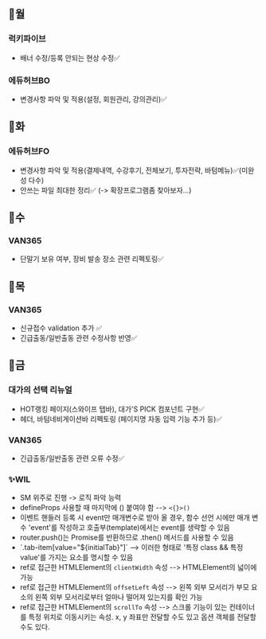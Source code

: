 ## 📌월

### 럭키파이브

- 배너 수정/등록 안되는 현상 수정✅

### 에듀허브BO

- 변경사항 파악 및 적용(설정, 회원관리, 강의관리)✅

## 📌화

### 에듀허브FO

- 변경사항 파악 및 적용(결제내역, 수강후기, 전체보기, 투자전략, 바텀메뉴)✅(미완성 다수)
- 안쓰는 파일 최대한 정리✅ (-> 확장프로그램좀 찾아보자...)

## 📌수

### VAN365

- 단말기 보유 여부, 장비 발송 장소 관련 리펙토링✅

## 📌목

### VAN365

- 신규접수 validation 추가 ✅
- 긴급출동/일반출동 관련 수정사항 반영✅

## 📌금

### 대가의 선택 리뉴얼

- HOT랭킹 페이지(스와이프 탭바), 대가'S PICK 컴포넌트 구현✅
- 헤더, 바텀네비게이션바 리펙토링 (페이지명 자동 입력 기능 추가 등)✅

### VAN365

- 긴급출동/일반출동 관련 오류 수정✅

### ✨WIL

- SM 위주로 진행 -> 로직 파악 능력
- defineProps 사용할 때 마지막에 () 붙여야 함 --> `<{}>()`
- 이벤트 핸들러 등록 시 event만 매개변수로 받아 올 경우, 함수 선언 시에만 매개 변수 'event'를 작성하고 호출부(template)에서는 event를 생략할 수 있음
- router.push()는 Promise를 반환하므로 .then() 메서드를 사용할 수 있음
- \`.tab-item[value="${initialTab}"]\` --> 이러한 형태로 '특정 class && 특정 value'를 가지는 요소를 명시할 수 있음
- ref로 접근한 HTMLElement의 `clientWidth` 속성 --> HTMLElement의 넓이에 가능
- ref로 접근한 HTMLElement의 `offsetLeft` 속성 --> 왼쪽 외부 모서리가 부모 요소의 왼쪽 외부 모서리로부터 얼마나 떨어져 있는지를 확인 가능
- ref로 접근한 HTMLElement의 `scrollTo` 속성 --> 스크롤 기능이 있는 컨테이너를 특정 위치로 이동시키는 속성. x, y 좌표만 전달할 수도 있고 옵션 객체를 전달할 수도 있다.
